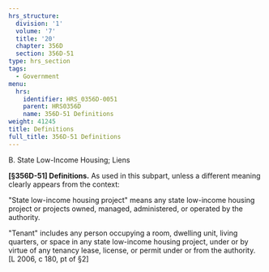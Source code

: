 ```yaml
---
hrs_structure:
  division: '1'
  volume: '7'
  title: '20'
  chapter: 356D
  section: 356D-51
type: hrs_section
tags:
  - Government
menu:
  hrs:
    identifier: HRS_0356D-0051
    parent: HRS0356D
    name: 356D-51 Definitions
weight: 41245
title: Definitions
full_title: 356D-51 Definitions
---
```

B. State Low-Income Housing; Liens

**[§356D-51] Definitions.** As used in this subpart, unless a different meaning clearly appears from the context:

"State low-income housing project" means any state low-income housing project or projects owned, managed, administered, or operated by the authority.

"Tenant" includes any person occupying a room, dwelling unit, living quarters, or space in any state low-income housing project, under or by virtue of any tenancy lease, license, or permit under or from the authority. [L 2006, c 180, pt of §2]